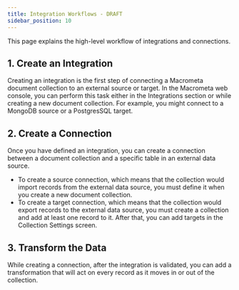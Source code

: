 ```yaml
---
title: Integration Workflows - DRAFT
sidebar_position: 10
---
```


This page explains the high-level workflow of integrations and connections.

## 1. Create an Integration

Creating an integration is the first step of connecting a Macrometa document collection to an external source or target. In the Macrometa web console, you can perform this task either in the Integrations section or while creating a new document collection. For example, you might connect to a MongoDB source or a PostgresSQL target.

## 2. Create a Connection

Once you have defined an integration, you can create a connection between a document collection and a specific table in an external data source.

- To create a source connection, which means that the collection would import records from the external data source, you must define it when you create a new document collection.
- To create a target connection, which means that the collection would export records to the external data source, you must create a collection and add at least one record to it. After that, you can add targets in the Collection Settings screen.

## 3. Transform the Data

While creating a connection, after the integration is validated, you can add a transformation that will act on every record as it moves in or out of the collection.
